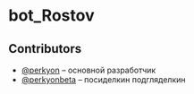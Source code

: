 # bot_Rostov

## Contributors
- [@perkyon](https://github.com/perkyon) – основной разработчик
- [@perkyonbeta](https://github.com/perkyonbeta) – посиделкин подгляделкин
